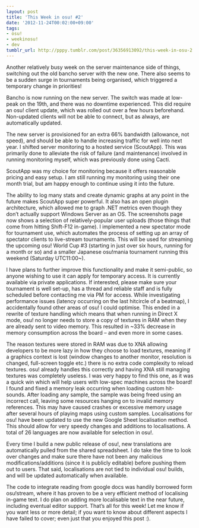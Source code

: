 ```yaml
---
layout: post
title: 'This Week in osu! #2'
date: '2012-11-24T00:02:00+09:00'
tags:
- osu!
- weekinosu!
- dev
tumblr_url: http://pppy.tumblr.com/post/36356913092/this-week-in-osu-2
---
```

Another relatively busy week on the server maintenance side of things, switching out the old bancho server with the new one. There also seems to be a sudden surge in tournaments being organised, which triggered a temporary change in priorities!

Bancho is now running on the new server. The switch was made  at low-peak on the 19th, and there was no downtime experienced. This did require an osu! client update, which was rolled out over a few hours beforehand. Non-updated clients will not be able to connect, but as always, are automatically updated.

The new server is provisioned for an extra 66% bandwidth (allowance, not speed), and should be able to handle increasing traffic for well into next year.
I shifted server monitoring to a hosted service (ScoutApp). This was primarily done to alleviate the risk of failure (and maintenance) involved in running monitoring myself, which was previously done using Cacti.

ScoutApp was my choice for monitoring because it offers reasonable pricing and easy setup. I am still running my monitoring using their one month trial, but am happy enough to continue using it into the future.



The ability to log many stats and create dynamic graphs at any point in the future makes ScoutApp super powerful. It also has an open plugin architecture, which allowed me to graph .NET metrics even though they don’t actually support Windows Server as an OS.
The screenshots page now shows a selection of relatively-popular user uploads (those things that come from hitting Shift-F12 in-game).
I implemented a new spectator mode for tournament use, which automates the process of setting up an array of spectator clients to live-stream tournaments. This will be used for streaming the upcoming osu! World Cup #3 (starting in just over six hours, running for a month or so) and a smaller Japanese osu!mania tournament running this weekend (Saturday UTC11:00~).

I have plans to further improve this functionality and make it semi-public, so anyone wishing to use it can apply for temporary access. It is currently available via private applications. If interested, please make sure your tournament is well set-up, has a thread and reliable staff and is fully scheduled before contacting me via PM for access.
While investigating performance issues (latency occurring on the last hitcircle of a beatmap), I accidentally found other areas of osu! I could optimise. This ended in a rewrite of texture handling which means that when running in Direct X mode, osu! no longer needs to store a copy of textures in RAM when they are already sent to video memory. This resulted in ~33% decrease in memory consumption across the board – and even more in some cases.

The reason textures were stored in RAM was due to XNA allowing developers to be more lazy in how they choose to load textures, meaning if a graphics context is lost (window changes to another monitor, resolution is changed, full-screen toggle etc.) there is no extra code complexity to reload textures. osu! already handles this correctly and having XNA still managing textures was completely useless. I was very happy to find this one, as it was a quick win which will help users with low-spec machines across the board!
I found and fixed a memory leak occurring when loading custom hit-sounds. After loading any sample, the sample was being freed using an incorrect call, leaving some resources hanging on to invalid memory references. This may have caused crashes or excessive memory usage after several hours of playing maps using custom samples.
Localisations for osu! have been updated to use the new Google Sheet localisation method. This should allow for very speedy changes and additions to localisations. A total of 26 languages are now available for selection in osu!.

Every time I build a new public release of osu!, new translations are automatically pulled from the shared spreadsheet. I do take the time to look over changes and make sure there have not been any malicious modifications/additions (since it is publicly editable) before pushing them out to users. That said, localisations are not tied to individual osu! builds, and will be updated automatically when available.

The code to integrate reading from google docs was handily borrowed form osu!stream, where it has proven to be a very efficient method of localising in-game text. I do plan on adding more localisable text in the near future, including eventual editor support.
That’s all for this week! Let me know if you want less or more detail; if you want to know about different aspects I have failed to cover; even just that you enjoyed this post :).
